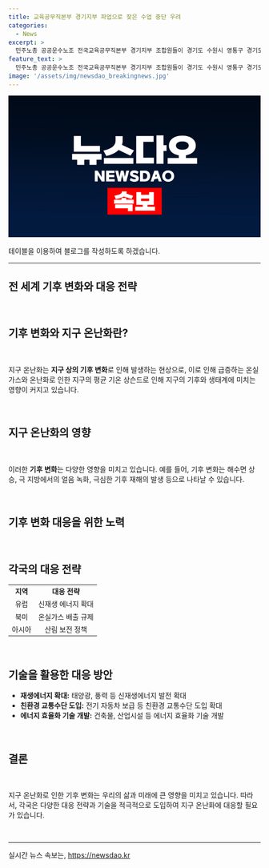 ```yaml
---
title: 교육공무직본부 경기지부 파업으로 잦은 수업 중단 우려
categories:
  - News
excerpt: >
  민주노총 공공운수노조 전국교육공무직본부 경기지부 조합원들이 경기도 수원시 영통구 경기도청 앞에서 총파업에 돌입했다. 단협 쟁취를 위한 결의대회에 참가한 조합원들이 구호를 외치며 이목을 끌었다.
feature_text: >
  민주노총 공공운수노조 전국교육공무직본부 경기지부 조합원들이 경기도 수원시 영통구 경기도청 앞에서 총파업에 돌입했다. 단협 쟁취를 위한 결의대회에 참가한 조합원들이 구호를 외치며 이목을 끌었다.
image: '/assets/img/newsdao_breakingnews.jpg'
---
```


<p><img src="/assets/img/newsdao_breakingnews.jpg" alt="firstkoreanews 속보" /></p>

<p>테이블을 이용하여 블로그를 작성하도록 하겠습니다.</p>

<hr />

<h2 data-ke-size="size26">전 세계 기후 변화와 대응 전략</h2>

<p data-ke-size="size16">&nbsp;</p>

<h2 data-ke-size="size26">기후 변화와 지구 온난화란?</h2>

<p data-ke-size="size16">&nbsp;</p>

<p data-ke-size="size16">지구 온난화는 <b>지구 상의 기후 변화</b>로 인해 발생하는 현상으로, 이로 인해 급증하는 온실가스와 온난화로 인한 지구의 평균 기온 상슨드로 인해 지구의 기후와 생태계에 미치는 영향이 커지고 있습니다.</p>

<p data-ke-size="size16">&nbsp;</p>

<h2 data-ke-size="size26">지구 온난화의 영향</h2>

<p data-ke-size="size16">&nbsp;</p>

<p data-ke-size="size16">이러한 <b>기후 변화</b>는 다양한 영향을 미치고 있습니다. 예를 들어, 기후 변화는 해수면 상승, 극 지방에서의 얼음 녹화, 극심한 기후 재해의 발생 등으로 나타날 수 있습니다.</p>

<p data-ke-size="size16">&nbsp;</p>

<h2 data-ke-size="size26">기후 변화 대응을 위한 노력</h2>

<p data-ke-size="size16">&nbsp;</p>

<h2 data-ke-size="size26">각국의 대응 전략</h2>

<table>
  <tr>
    <td style="text-align: center; height: 17px;"><b>지역</b></td>
    <td style="text-align: center; height: 17px;"><b>대응 전략</b></td>
  </tr>
  <tr>
    <td style="text-align: center; height: 17px;">유럽</td>
    <td style="text-align: center; height: 17px;">신재생 에너지 확대</td>
  </tr>
  <tr>
    <td style="text-align: center; height: 17px;">북미</td>
    <td style="text-align: center; height: 17px;">온실가스 배출 규제</td>
  </tr>
  <tr>
    <td style="text-align: center; height: 17px;">아시아</td>
    <td style="text-align: center; height: 17px;">산림 보전 정책</td>
  </tr>
</table>

<p data-ke-size="size16">&nbsp;</p>

<h2 data-ke-size="size26">기술을 활용한 대응 방안</h2>

<ul>
  <li><b>재생에너지 확대:</b> 태양광, 풍력 등 신재생에너지 발전 확대</li>
  <li><b>친환경 교통수단 도입:</b> 전기 자동차 보급 등 친환경 교통수단 도입 확대</li>
  <li><b>에너지 효율화 기술 개발:</b> 건축물, 산업시설 등 에너지 효율화 기술 개발</li>
</ul>

<p data-ke-size="size16">&nbsp;</p>

<h2 data-ke-size="size26">결론</h2>

<p data-ke-size="size16">&nbsp;</p>

<p data-ke-size="size16">지구 온난화로 인한 기후 변화는 우리의 삶과 미래에 큰 영향을 미치고 있습니다. 따라서, 각국은 다양한 대응 전략과 기술을 적극적으로 도입하여 지구 온난화에 대응할 필요가 있습니다.</p>

<p data-ke-size="size16">&nbsp;</p>

<hr />
실시간 뉴스 속보는, <a href="https://newsdao.kr" rel="dofollow">https://newsdao.kr</a>


